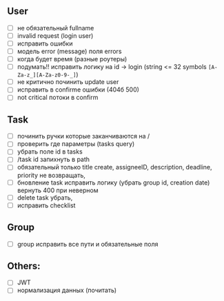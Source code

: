 ## User
*[ ] не обязательный fullname
*[ ] invalid request (login user)
*[ ] исправить ошибки
*[ ] модель error (message) поля errors
*[ ] когда будет время (разные роутеры)
*[ ] подумать!! исправить логику на id -> login (string <= 32 symbols `[A-Za-z_][A-Za-z0-9-_]`)
*[ ] не критично починить update user
*[ ] исправить в confirme ошибки (404б 500)
*[ ] not critical потоки в confirm
## Task
*[ ] починить ручки которые заканчиваются на /
*[ ] проверить где параметры (tasks query)
*[ ] убрать поле id в tasks
*[ ] /task id запихнуть в path
*[ ] обязательный только title create, assigneeID, description, deadline, priority  не возвращать, 
*[ ] бновление task исправить логику (убрать group id, creation date) вернуть 400 при неверном 
*[ ] delete task убрать, 
*[ ] исправить checklist
## Group
*[ ] group исправить все пути и обязательные поля










## Others:
*[ ] JWT 
 *[ ] нормализация данных (почитать)
